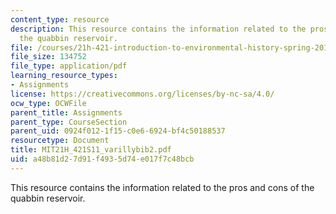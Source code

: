 ```yaml
---
content_type: resource
description: This resource contains the information related to the pros and cons of
  the quabbin reservoir.
file: /courses/21h-421-introduction-to-environmental-history-spring-2011/a48b81d27d91f4935d74e017f7c48bcb_MIT21H_421S11_varillybib2.pdf
file_size: 134752
file_type: application/pdf
learning_resource_types:
- Assignments
license: https://creativecommons.org/licenses/by-nc-sa/4.0/
ocw_type: OCWFile
parent_title: Assignments
parent_type: CourseSection
parent_uid: 0924f012-1f15-c0e6-6924-bf4c50188537
resourcetype: Document
title: MIT21H_421S11_varillybib2.pdf
uid: a48b81d2-7d91-f493-5d74-e017f7c48bcb
---
```

This resource contains the information related to the pros and cons of the quabbin reservoir.
